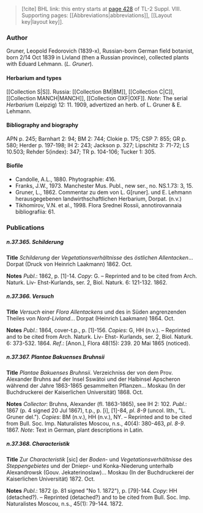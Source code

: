 > [!cite] BHL link: this entry starts at [page 428](https://www.biodiversitylibrary.org/item/103832#page/440/mode/1up) of TL-2 Suppl. VIII.
> Supporting pages: [[Abbreviations|abbreviations]], [[Layout key|layout key]].

### Author

Gruner, Leopold Fedorovich (1839-x), Russian-born German field botanist, born 2/14 Oct 1839 in Livland (then a Russian province), collected plants with Eduard Lehmann. (*L. Gruner*).

#### Herbarium and types

[[Collection S|S]]. Russia: [[Collection BM|BM]], [[Collection C|C]], [[Collection MANCH|MANCH]], [[Collection OXF|OXF]]. *Note*: The serial *Herbarium* (Leipzig) 12: 11. 1909, advertized an herb. of L. Gruner & E. Lehmann.

#### Bibliography and biography

APN p. 245; Barnhart 2: 94; BM 2: 744; Clokie p. 175; CSP 7: 855; GR p. 580; Herder p. 197-198; IH 2: 243; Jackson p. 327; Lipschitz 3: 71-72; LS 10.503; Rehder 5(index): 347; TR p. 104-106; Tucker 1: 305.

#### Biofile

- Candolle, A.L., 1880. Phytographie: 416.
- Franks, J.W., 1973. Manchester Mus. Publ., new ser., no. NS.1.73: 3, 15.
- Gruner, L., 1862. Commentar zu dem von L. G\[runer\]. und E. Lehmann herausgegebenen landwirthschaftlichen Herbarium, Dorpat. (n.v.)
- Tikhomirov, V.N. et al., 1998. Flora Srednei Rossii, annotirovannaia bibliografiia: 61.

### Publications

##### n.37.365. Schilderung

**Title**
*Schilderung* der *Vegetationsverhältnisse* des *östlichen Allentacken*... Dorpat (Druck von Heinrich Laakmann) 1862. Oct.

**Notes**
*Publ*.: 1862, p. \[1\]-14. *Copy*: G. – Reprinted and to be cited from Arch. Naturk. Liv- Ehst-Kurlands, ser. 2, Biol. Naturk. 6: 121-132. 1862.

##### n.37.366. Versuch

**Title**
*Versuch* einer *Flora Allentackens* und des in Süden angrenzenden Theiles von *Nord-Livland*... Dorpat (Heinrich Laakmann) 1864. Oct.

**Notes**
*Publ*.: 1864, cover-t.p., p. \[1\]-156. *Copies*: G, HH (n.v.). – Reprinted and to be cited from Arch. Naturk. Liv- Ehst- Kurlands, ser. 2, Biol. Naturk. 6: 373-532. 1864.
*Ref*.: \[Anon.\], Flora 48(15): 239. 20 Mai 1865 (noticed).

##### n.37.367. Plantae Bakuenses Bruhnsii

**Title**
*Plantae Bakuenses Bruhnsii*. Verzeichniss der von dem Prov. Alexander Bruhns auf der Insel Sswätoi und der Halbinsel Apscheron während der Jahre 1863-1865 gesammelten Pflanzen... Moskau (In der Buchdruckerei der Kaiserlichen Universität) 1868. Oct.

**Notes**
*Collector*: Bruhns, Alexander (fl. 1863-1865), see IH 2: 102.
*Publ*.: 1867 (p. 4 signed 20 Jul 1867), t.p., p. \[i\], \[1\]-84, *pl*. *8-9* (uncol. lith., "L. Gruner del."). *Copies*: BM (n.v.), HH (n.v.), NY. – Reprinted and to be cited from Bull. Soc. Imp. Naturalistes Moscou, n.s., 40(4): 380-463, *pl*. *8-9*. 1867.
*Note*: Text in German, plant descriptions in Latin.

##### n.37.368. Characteristik

**Title**
Zur *Characteristik* \[sic\] der *Boden*- und *Vegetationsverhältnisse* des *Steppengebietes* und der Dniepr- und Konka-Niederung unterhalb Alexandrowsk (Gouv. Jekaterinoslaw)... Moskau (In der Buchdruckerei der Kaiserlichen Universität) 1872. Oct.

**Notes**
*Publ*.: 1872 (p. 81 signed "No 1. 1872"), p. \[79\]-144. *Copy*: HH (detached?). – Reprinted (detached?) and to be cited from Bull. Soc. Imp. Naturalistes Moscou, n.s., 45(1): 79-144. 1872.

